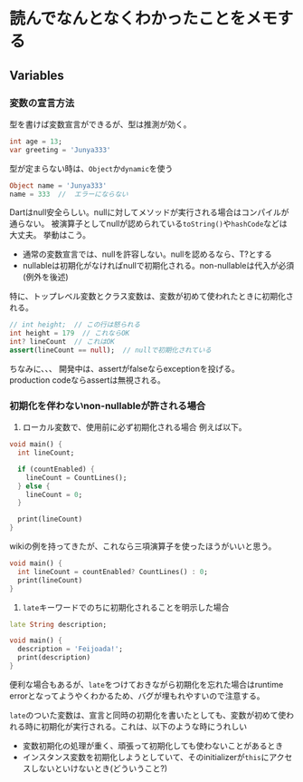 # 読んでなんとなくわかったことをメモする

## Variables

### 変数の宣言方法
型を書けば変数宣言ができるが、型は推測が効く。
```dart
int age = 13;
var greeting = 'Junya333'
```

型が定まらない時は、`Object`か`dynamic`を使う
```dart
Object name = 'Junya333'
name = 333  //  エラーにならない
```

Dartはnull安全らしい。nullに対してメソッドが実行される場合はコンパイルが通らない。
被演算子としてnullが認められている`toString()`や`hashCode`などは大丈夫。
挙動はこう。

- 通常の変数宣言では、nullを許容しない。nullを認めるなら、T?とする
- nullableは初期化がなければnullで初期化される。non-nullableは代入が必須(例外を後述)

特に、トップレベル変数とクラス変数は、変数が初めて使われたときに初期化される。

```dart
// int height;  // この行は怒られる
int height = 179  // これならOK
int? lineCount  // これはOK 
assert(lineCount == null);  // nullで初期化されている
```

ちなみに、、、
開発中は、assertがfalseならexceptionを投げる。  
production codeならassertは無視される。

### 初期化を伴わないnon-nullableが許される場合

1. ローカル変数で、使用前に必ず初期化される場合
例えば以下。
```dart
void main() {
  int lineCount;

  if (countEnabled) {
    lineCount = CountLines();
  } else {
    lineCount = 0;
  }

  print(lineCount)
}
```

wikiの例を持ってきたが、これなら三項演算子を使ったほうがいいと思う。

```dart
void main() {
  int lineCount = countEnabled? CountLines() : 0;
  print(lineCount)
}
```

1. `late`キーワードでのちに初期化されることを明示した場合

```dart
late String description;

void main() {
  description = 'Feijoada!';
  print(description)
}
```

便利な場合もあるが、`late`をつけておきながら初期化を忘れた場合はruntime errorとなってようやくわかるため、バグが埋もれやすいので注意する。

`late`のついた変数は、宣言と同時の初期化を書いたとしても、変数が初めて使われる時に初期化が実行される。これは、以下のような時にうれしい
- 変数初期化の処理が重く、頑張って初期化しても使わないことがあるとき
- インスタンス変数を初期化しようとしていて、そのinitializerが`this`にアクセスしないといけないとき(どういうこと?)

